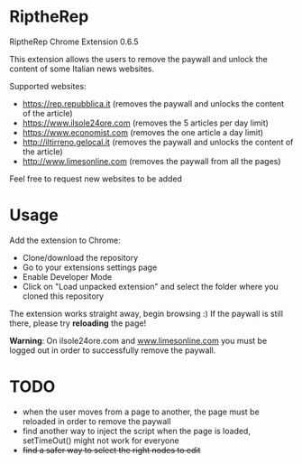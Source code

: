 # RiptheRep
RiptheRep Chrome Extension 0.6.5

This extension allows the users to remove the paywall and unlock the content of some Italian news websites.

Supported websites:
- https://rep.repubblica.it (removes the paywall and unlocks the content of the article)
- https://www.ilsole24ore.com (removes the 5 articles per day limit)
- https://www.economist.com (removes the one article a day limit)
- http://iltirreno.gelocal.it (removes the paywall and unlocks the content of the article)
- http://www.limesonline.com (removes the paywall from all the pages)

Feel free to request new websites to be added

# Usage
Add the extension to Chrome:
- Clone/download the repository
- Go to your extensions settings page
- Enable Developer Mode
- Click on "Load unpacked extension" and select the folder where you cloned this repository

The extension works straight away, begin browsing :)
If the paywall is still there, please try **reloading** the page!

**Warning**: On ilsole24ore.com and www.limesonline.com you must be logged out in order to successfully remove the paywall.

# TODO
- when the user moves from a page to another, the page must be reloaded in order to remove the paywall
- find another way to inject the script when the page is loaded, setTimeOut() might not work for everyone
- ~~find a safer way to select the right nodes to edit~~
